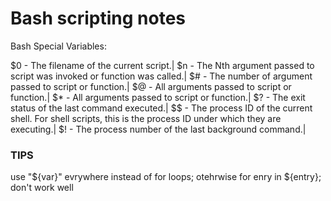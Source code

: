 # Bash scripting notes

Bash Special Variables:

$0 - The filename of the current script.|
$n - The Nth argument passed to script was invoked or function was called.|
$# - The number of argument passed to script or function.|
$@ - All arguments passed to script or function.|
$* - All arguments passed to script or function.|
$? - The exit status of the last command executed.|
$$ - The process ID of the current shell. For shell scripts, this is the process ID under which they are executing.|
$! - The process number of the last background command.|




### TIPS
use "${var}" evrywhere instead of for loops; otehrwise for enry in ${entry}; don't work well
